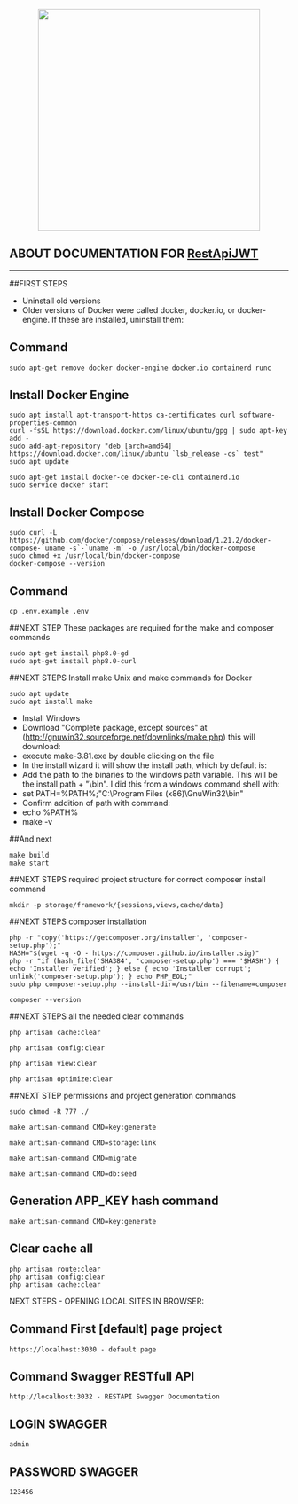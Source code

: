 <p align="center"><a href="https://laravel.com" target="_blank"><img src="https://raw.githubusercontent.com/laravel/art/master/logo-lockup/5%20SVG/2%20CMYK/1%20Full%20Color/laravel-logolockup-cmyk-red.svg" width="400"></a></p>

## ABOUT DOCUMENTATION FOR [RestApiJWT]()

---------------------------

##FIRST STEPS
* Uninstall old versions
* Older versions of Docker were called docker, docker.io, or docker-engine. If these are installed, uninstall them:

## Command
    sudo apt-get remove docker docker-engine docker.io containerd runc

## Install Docker Engine
    sudo apt install apt-transport-https ca-certificates curl software-properties-common
    curl -fsSL https://download.docker.com/linux/ubuntu/gpg | sudo apt-key add -
    sudo add-apt-repository "deb [arch=amd64] https://download.docker.com/linux/ubuntu `lsb_release -cs` test"
    sudo apt update

    sudo apt-get install docker-ce docker-ce-cli containerd.io
    sudo service docker start

## Install Docker Compose
    sudo curl -L https://github.com/docker/compose/releases/download/1.21.2/docker-compose-`uname -s`-`uname -m` -o /usr/local/bin/docker-compose
    sudo chmod +x /usr/local/bin/docker-compose
    docker-compose --version

## Command
    cp .env.example .env

##NEXT STEP
These packages are required for the make and composer commands

    sudo apt-get install php8.0-gd
    sudo apt-get install php8.0-curl

##NEXT STEPS
Install make Unix and make commands for Docker

    sudo apt update
    sudo apt install make

- Install Windows
- Download "Complete package, except sources" at (http://gnuwin32.sourceforge.net/downlinks/make.php) this will download:
- execute make-3.81.exe by double clicking on the file
- In the install wizard it will show the install path, which by default is:
- Add the path to the binaries to the windows path variable. This will be the install path + "\bin". I did this from a windows command shell with:
- set PATH=%PATH%;"C:\Program Files (x86)\GnuWin32\bin"
- Confirm addition of path with command:
- echo %PATH%
- make -v

##And next

    make build
    make start

##NEXT STEPS
required project structure for correct composer install command

    mkdir -p storage/framework/{sessions,views,cache/data}

##NEXT STEPS
composer installation

    php -r "copy('https://getcomposer.org/installer', 'composer-setup.php');"
    HASH="$(wget -q -O - https://composer.github.io/installer.sig)"
    php -r "if (hash_file('SHA384', 'composer-setup.php') === '$HASH') { echo 'Installer verified'; } else { echo 'Installer corrupt'; unlink('composer-setup.php'); } echo PHP_EOL;"
    sudo php composer-setup.php --install-dir=/usr/bin --filename=composer
    
    composer --version

##NEXT STEPS
all the needed clear commands

    php artisan cache:clear

    php artisan config:clear
    
    php artisan view:clear
    
    php artisan optimize:clear

##NEXT STEP
permissions and project generation commands

    sudo chmod -R 777 ./

    make artisan-command CMD=key:generate

    make artisan-command CMD=storage:link

    make artisan-command CMD=migrate

    make artisan-command CMD=db:seed

## Generation APP_KEY hash command
    make artisan-command CMD=key:generate

## Clear cache all
    php artisan route:clear
    php artisan config:clear
    php artisan cache:clear


NEXT STEPS - OPENING LOCAL SITES IN BROWSER:

## Command First [default] page project
    https://localhost:3030 - default page

## Command Swagger RESTfull API
    http://localhost:3032 - RESTAPI Swagger Documentation

## LOGIN SWAGGER
    admin
## PASSWORD SWAGGER
    123456